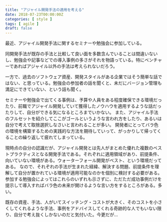 ```yaml
---
title: "アジャイル開発手法の適用を考える"
date: 2018-07-23T00:00:00Z
categories: [ style ]
tags: [ agile ]
draft: false
---
```


最近、アジャイル開発手法に関するセミナーや勉強会に参加している。

同開発手法が既存の手法と比較して良い面を多数含んでいることは間違いないし、勉強会や記事などでの導入事例の多さがそれを物語っている。特にベンチャーであればアジャイル以外の手法は考えられないだろう。

一方で、過去のソフトウェア資産、開発スタイルがある企業ではそう簡単な話ではない、と思っている。勉強会の参加者の話を聞くと、未だにバージョン管理も満足にできていない、という話も聞く。

セミナーや勉強会で出てくる事例は、予算や人員をある程度確保できる環境だったり、前職でアジャイル開発していて獲得したノウハウを適用するような話だったりして、自分ができる気になるところまでいかない。
また、アジャイル手法のフルセットを紹介してここがゴールというような言われ方をしたり、あるいは自分で考えて取捨選択しなさいと言われることが多い。
開発者にとってバラ色の環境を構築するための実践的な方法を期待していって、がっかりして帰ってくることの繰り返して疲れてしまっている。

現時点の自分の認識だが、アジャイル開発とは先人がまとめた優れた複数のベストプラクティスとなる開発手法である。それぞれに適用領域があり、前提条件、向いていない環境がある。ウォーターフォール開発がベスト、という環境だってある。
なので、それぞれの手法が生まれた経緯、解決する問題、前提条件を理解して自分が置かれている環境が適用可能なのかを個別に検討する必要がある。
参加する勉強会によってはこれらのいずれも示さずに、ただただ成功事例だけを提示して導入すればバラ色の未来が開けるような言い方をするところがある。多い。

既存の資産、手法、人がいてスイッチング・コストが大きく、そのコストを小さくしてくれるような手法、事例をアドバイスしてくれる奇跡的な人でもいない限り、自分で考え抜くしかないのだと気付いた。今更だが...
